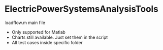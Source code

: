 # ElectricPowerSystemsAnalysisTools

loadflow.m main file
  - Only supported for Matlab
  - Charts still available. Just set them in the script
  - All test cases inside specific folder
